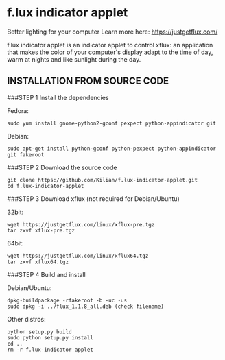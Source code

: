 f.lux indicator applet
======================
Better lighting for your computer
Learn more here: https://justgetflux.com/

f.lux indicator applet is an indicator applet to control xflux: an application
that makes the color of your computer's display adapt to the time of day, warm
at nights and like sunlight during the day.

INSTALLATION FROM SOURCE CODE
--------
###STEP 1 Install the dependencies

Fedora:

```
sudo yum install gnome-python2-gconf pexpect python-appindicator git
```

Debian:

```
sudo apt-get install python-gconf python-pexpect python-appindicator git fakeroot
```

###STEP 2 Download the source code

```
git clone https://github.com/Kilian/f.lux-indicator-applet.git
cd f.lux-indicator-applet
```

###STEP 3 Download xflux (not required for Debian/Ubuntu)

32bit:

```
wget https://justgetflux.com/linux/xflux-pre.tgz
tar zxvf xflux-pre.tgz
```

64bit:

```
wget https://justgetflux.com/linux/xflux64.tgz
tar zxvf xflux64.tgz
```


###STEP 4 Build and install

Debian/Ubuntu:

```
dpkg-buildpackage -rfakeroot -b -uc -us
sudo dpkg -i ../flux_1.1.8_all.deb (check filename)
```

Other distros:

```
python setup.py build
sudo python setup.py install
cd ..
rm -r f.lux-indicator-applet
```
